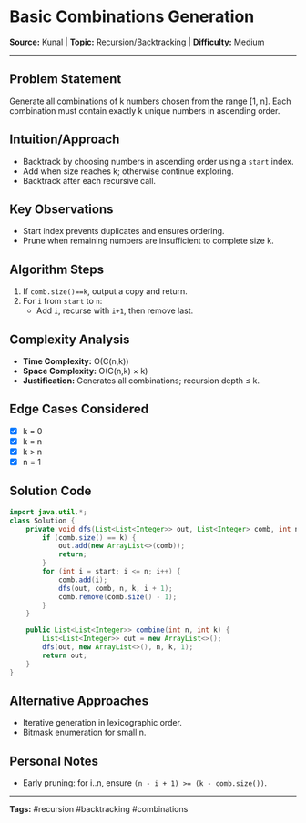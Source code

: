 # Basic Combinations Generation

**Source:** Kunal | **Topic:** Recursion/Backtracking | **Difficulty:** Medium  

---

## Problem Statement
Generate all combinations of k numbers chosen from the range [1, n]. Each combination must contain exactly k unique numbers in ascending order.

## Intuition/Approach
- Backtrack by choosing numbers in ascending order using a `start` index.
- Add when size reaches k; otherwise continue exploring.
- Backtrack after each recursive call.

## Key Observations
- Start index prevents duplicates and ensures ordering.
- Prune when remaining numbers are insufficient to complete size k.

## Algorithm Steps
1. If `comb.size()==k`, output a copy and return.
2. For `i` from `start` to `n`:
   - Add `i`, recurse with `i+1`, then remove last.

## Complexity Analysis
- **Time Complexity:** O(C(n,k))
- **Space Complexity:** O(C(n,k) × k)
- **Justification:** Generates all combinations; recursion depth ≤ k.

## Edge Cases Considered
- [x] k = 0
- [x] k = n
- [x] k > n
- [x] n = 1

## Solution Code

```java
import java.util.*;
class Solution {
    private void dfs(List<List<Integer>> out, List<Integer> comb, int n, int k, int start) {
        if (comb.size() == k) {
            out.add(new ArrayList<>(comb));
            return;
        }
        for (int i = start; i <= n; i++) {
            comb.add(i);
            dfs(out, comb, n, k, i + 1);
            comb.remove(comb.size() - 1);
        }
    }

    public List<List<Integer>> combine(int n, int k) {
        List<List<Integer>> out = new ArrayList<>();
        dfs(out, new ArrayList<>(), n, k, 1);
        return out;
    }
}
```

## Alternative Approaches
- Iterative generation in lexicographic order.
- Bitmask enumeration for small n.

## Personal Notes
- Early pruning: for i..n, ensure `(n - i + 1) >= (k - comb.size())`.

---
**Tags:** #recursion #backtracking #combinations